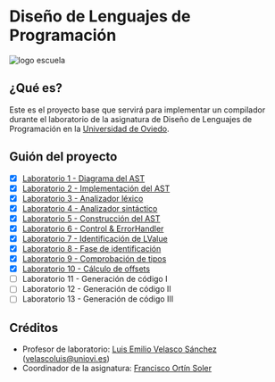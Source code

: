 # Diseño de Lenguajes de Programación

![logo escuela](https://ingenieriainformatica.uniovi.es/image/image_gallery?img_id=5435634)

## ¿Qué es?

Este es el proyecto base que servirá para implementar un compilador durante el laboratorio de la asignatura de Diseño de Lenguajes de Programación en la [Universidad de Oviedo](https://unioi.es).

## Guión del proyecto

- [x] [Laboratorio 1 - Diagrama del AST](docs/labs/lab_01.md)
- [x] [Laboratorio 2 - Implementación del AST](docs/labs/lab_02.md)
- [x] [Laboratorio 3 - Analizador léxico](docs/labs/lab_03.md)
- [x] [Laboratorio 4 - Analizador sintáctico](docs/labs/lab_04.md)
- [x] [Laboratorio 5 - Construcción del AST](docs/labs/lab_05.md)
- [x] [Laboratorio 6 - Control & ErrorHandler](docs/labs/lab_06.md)
- [x] [Laboratorio 7 - Identificación de LValue](docs/labs/lab_07.md)
- [x] [Laboratorio 8 - Fase de identificación](docs/labs/lab_08.md)
- [x] [Laboratorio 9 - Comprobación de tipos](docs/labs/lab_09.md)
- [x] [Laboratorio 10 - Cálculo de offsets](docs/labs/lab_10.md)
- [ ] Laboratorio 11 - Generación de código I
- [ ] Laboratorio 12 - Generación de código II
- [ ] Laboratorio 13 - Generación de código III

## Créditos

- Profesor de laboratorio: [Luis Emilio Velasco Sánchez](https://emibloque.me) ([velascoluis@uniovi.es](mailto:velascoluis@uniovi.es))
- Coordinador de la asignatura: [Francisco Ortín Soler](http://www.reflection.uniovi.es/ortin/)
